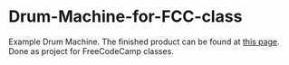# Drum-Machine-for-FCC-class
Example Drum Machine. The finished product can be found at [this page](https://codepen.io/wheelz1986/pen/YzeywLJ). Done as project for FreeCodeCamp classes.
